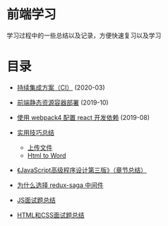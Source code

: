 # 前端学习

学习过程中的一些总结以及记录，方便快速复习以及学习

# 目录
- [持续集成方案（CI）](https://github.com/KayneWang/blog/blob/master/article/ci.md) (2020-03)

- [前端静态资源容器部署](https://github.com/KayneWang/blog/blob/master/article/deploy.md) (2019-10)

- [使用 webpack4 配置 react 开发依赖](https://github.com/KayneWang/blog/blob/master/article/webpack4-react.md) (2019-08)

- [实用技巧总结](https://github.com/KayneWang/blog/blob/master/someSkills.md)
  - [上传文件](https://github.com/KayneWang/blog/blob/master/someSkills.md#%E7%82%B9%E5%87%BB%E6%8C%89%E9%92%AE%E4%B8%8A%E4%BC%A0%E6%9C%AC%E5%9C%B0%E6%96%87%E4%BB%B6)
  - [Html to Word](https://github.com/KayneWang/blog/blob/master/someSkills.md#html-to-word)

- [《JavaScript高级程序设计第三版》（章节总结）](https://github.com/wangzengkai/blog/issues/1)

- [为什么选择 redux-saga 中间件](https://github.com/wangzengkai/blog/issues/2)

- [JS面试题总结](https://github.com/KayneWang/blog/issues/3)

- [HTML和CSS面试题总结](https://github.com/KayneWang/blog/issues/4)

